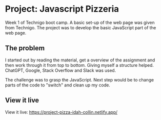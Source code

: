 # Project: Javascript Pizzeria

Week 1 of Technigo boot camp. A basic set-up of the web page was given from Technigo. The project was to develop the basic JavaScript part of the web page.

## The problem

I started out by reading the material, get a overview of the assignment and then work through it from top to bottom. Giving myself a structure helped. ChatGPT, Google, Stack Overflow and Slack was used. 

The challenge was to grasp the JavaScript. Next step would be to change parts of the code to "switch" and clean up my code.

## View it live

View it live: https://project-pizza-idah-collin.netlify.app/
